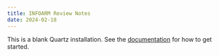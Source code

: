 ```yaml
---
title: INFOARM Review Notes
date: 2024-02-18
---
```


This is a blank Quartz installation.
See the [documentation](https://quartz.jzhao.xyz) for how to get started.
